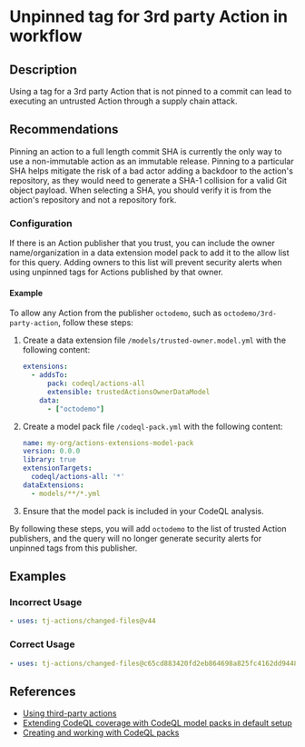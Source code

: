 # Unpinned tag for 3rd party Action in workflow

## Description

Using a tag for a 3rd party Action that is not pinned to a commit can lead to executing an untrusted Action through a supply chain attack.

## Recommendations

Pinning an action to a full length commit SHA is currently the only way to use a non-immutable action as an immutable release. Pinning to a particular SHA helps mitigate the risk of a bad actor adding a backdoor to the action's repository, as they would need to generate a SHA-1 collision for a valid Git object payload. When selecting a SHA, you should verify it is from the action's repository and not a repository fork.


### Configuration

If there is an Action publisher that you trust, you can include the owner name/organization in a data extension model pack to add it to the allow list for this query. Adding owners to this list will prevent security alerts when using unpinned tags for Actions published by that owner.

#### Example

To allow any Action from the publisher `octodemo`, such as `octodemo/3rd-party-action`, follow these steps:

1. Create a data extension file `/models/trusted-owner.model.yml` with the following content:

    ```yaml
    extensions:
      - addsTo: 
          pack: codeql/actions-all
          extensible: trustedActionsOwnerDataModel 
        data:
          - ["octodemo"]
    ```

2. Create a model pack file `/codeql-pack.yml` with the following content:

    ```yaml
    name: my-org/actions-extensions-model-pack
    version: 0.0.0
    library: true
    extensionTargets:
      codeql/actions-all: '*'
    dataExtensions:
      - models/**/*.yml
    ```

3. Ensure that the model pack is included in your CodeQL analysis.

By following these steps, you will add `octodemo` to the list of trusted Action publishers, and the query will no longer generate security alerts for unpinned tags from this publisher.

## Examples

### Incorrect Usage

```yaml
- uses: tj-actions/changed-files@v44
```

### Correct Usage

```yaml
- uses: tj-actions/changed-files@c65cd883420fd2eb864698a825fc4162dd94482c # v44
```

## References

- [Using third-party actions](https://docs.github.com/en/actions/security-for-github-actions/security-guides/security-hardening-for-github-actions#using-third-party-actions)
- [Extending CodeQL coverage with CodeQL model packs in default setup](https://docs.github.com/en/code-security/code-scanning/managing-your-code-scanning-configuration/editing-your-configuration-of-default-setup#extending-codeql-coverage-with-codeql-model-packs-in-default-setup)
- [Creating and working with CodeQL packs](https://docs.github.com/en/code-security/codeql-cli/using-the-advanced-functionality-of-the-codeql-cli/creating-and-working-with-codeql-packs#creating-a-codeql-model-pack)

